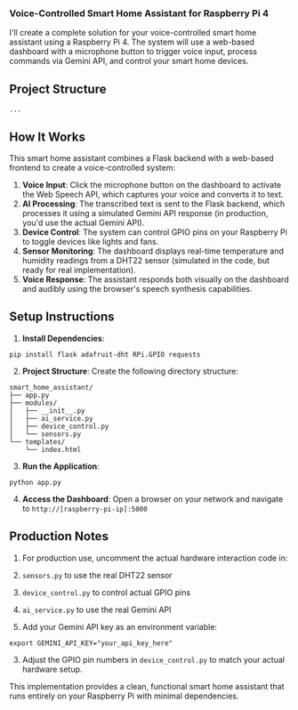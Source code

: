 ### Voice-Controlled Smart Home Assistant for Raspberry Pi 4

I'll create a complete solution for your voice-controlled smart home assistant using a Raspberry Pi 4. The system will use a web-based dashboard with a microphone button to trigger voice input, process commands via Gemini API, and control your smart home devices.

## Project Structure

```typescriptreact project="smart_home_assistant"
...
```

## How It Works

This smart home assistant combines a Flask backend with a web-based frontend to create a voice-controlled system:

1. **Voice Input**: Click the microphone button on the dashboard to activate the Web Speech API, which captures your voice and converts it to text.
2. **AI Processing**: The transcribed text is sent to the Flask backend, which processes it using a simulated Gemini API response (in production, you'd use the actual Gemini API).
3. **Device Control**: The system can control GPIO pins on your Raspberry Pi to toggle devices like lights and fans.
4. **Sensor Monitoring**: The dashboard displays real-time temperature and humidity readings from a DHT22 sensor (simulated in the code, but ready for real implementation).
5. **Voice Response**: The assistant responds both visually on the dashboard and audibly using the browser's speech synthesis capabilities.


## Setup Instructions

1. **Install Dependencies**:

```shellscript
pip install flask adafruit-dht RPi.GPIO requests
```


2. **Project Structure**:
Create the following directory structure:

```plaintext
smart_home_assistant/
├── app.py
├── modules/
│   ├── __init__.py
│   ├── ai_service.py
│   ├── device_control.py
│   └── sensors.py
└── templates/
    └── index.html
```


3. **Run the Application**:

```shellscript
python app.py
```


4. **Access the Dashboard**:
Open a browser on your network and navigate to `http://[raspberry-pi-ip]:5000`


## Production Notes

1. For production use, uncomment the actual hardware interaction code in:

1. `sensors.py` to use the real DHT22 sensor
2. `device_control.py` to control actual GPIO pins
3. `ai_service.py` to use the real Gemini API



2. Add your Gemini API key as an environment variable:

```shellscript
export GEMINI_API_KEY="your_api_key_here"
```


3. Adjust the GPIO pin numbers in `device_control.py` to match your actual hardware setup.


This implementation provides a clean, functional smart home assistant that runs entirely on your Raspberry Pi with minimal dependencies.
